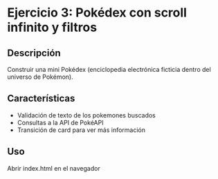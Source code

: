 # Ejercicio 3: Pokédex con scroll infinito y filtros

## Descripción
 Construir una mini Pokédex (enciclopedia electrónica ficticia dentro del universo
de Pokémon).

## Características
- Validación de texto de los pokemones buscados
- Consultas a la API de PokéAPI
- Transición de card para ver más información

## Uso
Abrir index.html en el navegador

